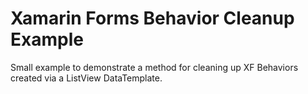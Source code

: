 # Xamarin Forms Behavior Cleanup Example
Small example to demonstrate a method for cleaning up XF Behaviors created via a ListView DataTemplate. 
